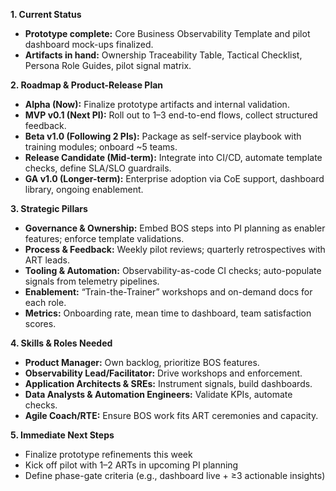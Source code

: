 



**1. Current Status**

* **Prototype complete:** Core Business Observability Template and pilot dashboard mock-ups finalized.
* **Artifacts in hand:** Ownership Traceability Table, Tactical Checklist, Persona Role Guides, pilot signal matrix.

**2. Roadmap & Product-Release Plan**

* **Alpha (Now):** Finalize prototype artifacts and internal validation.
* **MVP v0.1 (Next PI):** Roll out to 1–3 end-to-end flows, collect structured feedback.
* **Beta v1.0 (Following 2 PIs):** Package as self-service playbook with training modules; onboard \~5 teams.
* **Release Candidate (Mid-term):** Integrate into CI/CD, automate template checks, define SLA/SLO guardrails.
* **GA v1.0 (Longer-term):** Enterprise adoption via CoE support, dashboard library, ongoing enablement.

**3. Strategic Pillars**

* **Governance & Ownership:** Embed BOS steps into PI planning as enabler features; enforce template validations.
* **Process & Feedback:** Weekly pilot reviews; quarterly retrospectives with ART leads.
* **Tooling & Automation:** Observability-as-code CI checks; auto-populate signals from telemetry pipelines.
* **Enablement:** “Train-the-Trainer” workshops and on-demand docs for each role.
* **Metrics:** Onboarding rate, mean time to dashboard, team satisfaction scores.

**4. Skills & Roles Needed**

* **Product Manager:** Own backlog, prioritize BOS features.
* **Observability Lead/Facilitator:** Drive workshops and enforcement.
* **Application Architects & SREs:** Instrument signals, build dashboards.
* **Data Analysts & Automation Engineers:** Validate KPIs, automate checks.
* **Agile Coach/RTE:** Ensure BOS work fits ART ceremonies and capacity.

**5. Immediate Next Steps**

* Finalize prototype refinements this week
* Kick off pilot with 1–2 ARTs in upcoming PI planning
* Define phase-gate criteria (e.g., dashboard live + ≥3 actionable insights)


